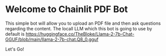 # Welcome to Chainlit PDF Bot

This simple bot will allow you to upload an PDF file and then ask questions regarding the content. 
The locall LLM which this bot is going to use by default is https://huggingface.co/TheBloke/Llama-2-7b-Chat-GGUF/blob/main/llama-2-7b-chat.Q8_0.gguf

Let's Go!

